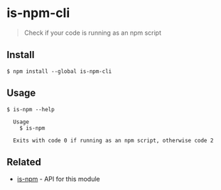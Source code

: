 # is-npm-cli

> Check if your code is running as an npm script

## Install

```
$ npm install --global is-npm-cli
```

## Usage

```
$ is-npm --help

  Usage
    $ is-npm

  Exits with code 0 if running as an npm script, otherwise code 2
```

## Related

- [is-npm](https://github.com/sindresorhus/is-npm) - API for this module
